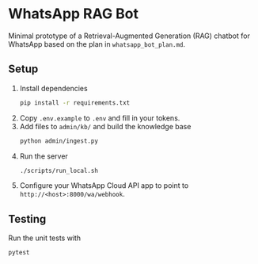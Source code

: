 # WhatsApp RAG Bot

Minimal prototype of a Retrieval-Augmented Generation (RAG) chatbot for WhatsApp based on the plan in `whatsapp_bot_plan.md`.

## Setup

1. Install dependencies
   ```bash
   pip install -r requirements.txt
   ```
2. Copy `.env.example` to `.env` and fill in your tokens.
3. Add files to `admin/kb/` and build the knowledge base
   ```bash
   python admin/ingest.py
   ```
4. Run the server
   ```bash
   ./scripts/run_local.sh
   ```
5. Configure your WhatsApp Cloud API app to point to `http://<host>:8000/wa/webhook`.

## Testing

Run the unit tests with
```bash
pytest
```
